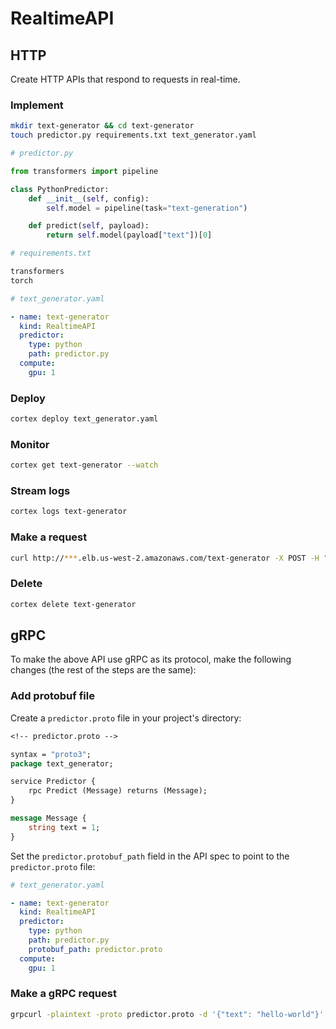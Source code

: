 # RealtimeAPI

## HTTP

Create HTTP APIs that respond to requests in real-time.

### Implement

```bash
mkdir text-generator && cd text-generator
touch predictor.py requirements.txt text_generator.yaml
```

```python
# predictor.py

from transformers import pipeline

class PythonPredictor:
    def __init__(self, config):
        self.model = pipeline(task="text-generation")

    def predict(self, payload):
        return self.model(payload["text"])[0]
```

```python
# requirements.txt

transformers
torch
```

```yaml
# text_generator.yaml

- name: text-generator
  kind: RealtimeAPI
  predictor:
    type: python
    path: predictor.py
  compute:
    gpu: 1
```

### Deploy

```bash
cortex deploy text_generator.yaml
```

### Monitor

```bash
cortex get text-generator --watch
```

### Stream logs

```bash
cortex logs text-generator
```

### Make a request

```bash
curl http://***.elb.us-west-2.amazonaws.com/text-generator -X POST -H "Content-Type: application/json" -d '{"text": "hello world"}'
```

### Delete

```bash
cortex delete text-generator
```

## gRPC

To make the above API use gRPC as its protocol, make the following changes (the rest of the steps are the same):

### Add protobuf file

Create a `predictor.proto` file in your project's directory:

```protobuf
<!-- predictor.proto -->

syntax = "proto3";
package text_generator;

service Predictor {
    rpc Predict (Message) returns (Message);
}

message Message {
    string text = 1;
}
```

Set the `predictor.protobuf_path` field in the API spec to point to the `predictor.proto` file:

```yaml
# text_generator.yaml

- name: text-generator
  kind: RealtimeAPI
  predictor:
    type: python
    path: predictor.py
    protobuf_path: predictor.proto
  compute:
    gpu: 1
```

### Make a gRPC request

```bash
grpcurl -plaintext -proto predictor.proto -d '{"text": "hello-world"}' ***.elb.us-west-2.amazonaws.com:80 text_generator.Predictor/Predict
```
